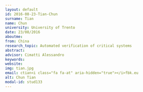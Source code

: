 ```yaml
---
layout: default 
id: 2016-08-23-Tian-Chun
surname: Tian
name: Chun
university: University of Trento
date: 23/08/2016
aboutme: 
from: China
research_topic: Automated verification of critical systems
abstract: 
advisor: Cimatti Alessandro
keywords: 
website: 
img: tian.jpg
email: ctian<i class="fa fa-at" aria-hidden="true"></i>fbk.eu
alt: Chun Tian
modal-id: stud133
---
```

